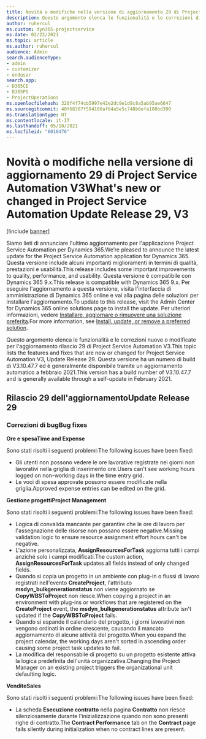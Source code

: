 ```yaml
---
title: Novità o modifiche nella versione di aggiornamento 29 di Project Service Automation V3
description: Questo argomento elenca le funzionalità e le correzioni disponibili nella versione di aggiornamento 29 di Project Service Automation V3.
author: ruhercul
ms.custom: dyn365-projectservice
ms.date: 02/22/2021
ms.topic: article
ms.author: ruhercul
audience: Admin
search.audienceType:
- admin
- customizer
- enduser
search.app:
- D365CE
- D365PS
- ProjectOperations
ms.openlocfilehash: 320f4f74cb5997e42e2dc9e1d8c8a5ab95ae6647
ms.sourcegitcommit: 40f68387f594180af64a5e5c748b6efa188bd300
ms.translationtype: HT
ms.contentlocale: it-IT
ms.lasthandoff: 05/10/2021
ms.locfileid: "6010476"
---
```

# <a name="whats-new-or-changed-in-project-service-automation-update-release-29-v3"></a><span data-ttu-id="69512-103">Novità o modifiche nella versione di aggiornamento 29 di Project Service Automation V3</span><span class="sxs-lookup"><span data-stu-id="69512-103">What's new or changed in Project Service Automation Update Release 29, V3</span></span>

[!include [banner](../includes/psa-now-project-operations.md)]

<span data-ttu-id="69512-104">Siamo lieti di annunciare l'ultimo aggiornamento per l'applicazione Project Service Automation per Dynamics 365.</span><span class="sxs-lookup"><span data-stu-id="69512-104">We’re pleased to announce the latest update for the Project Service Automation application for Dynamics 365.</span></span> <span data-ttu-id="69512-105">Questa versione include alcuni importanti miglioramenti in termini di qualità, prestazioni e usabilità.</span><span class="sxs-lookup"><span data-stu-id="69512-105">This release includes some important improvements to quality, performance, and usability.</span></span> <span data-ttu-id="69512-106">Questa versione è compatibile con Dynamics 365 9.x.</span><span class="sxs-lookup"><span data-stu-id="69512-106">This release is compatible with Dynamics 365 9.x.</span></span> <span data-ttu-id="69512-107">Per eseguire l'aggiornamento a questa versione, visita l'interfaccia di amministrazione di Dynamics 365 online e vai alla pagina delle soluzioni per installare l'aggiornamento.</span><span class="sxs-lookup"><span data-stu-id="69512-107">To update to this release, visit the Admin Center for Dynamics 365 online solutions page to install the update.</span></span> <span data-ttu-id="69512-108">Per ulteriori informazioni, vedere [Installare, aggiornare o rimuovere una soluzione preferita](/power-platform/admin/install-remove-preferred-solution).</span><span class="sxs-lookup"><span data-stu-id="69512-108">For more information, see [Install, update, or remove a preferred solution](/power-platform/admin/install-remove-preferred-solution).</span></span>

<span data-ttu-id="69512-109">Questo argomento elenca le funzionalità e le correzioni nuove o modificate per l'aggiornamento rilascio 29 di Project Service Automation V3.</span><span class="sxs-lookup"><span data-stu-id="69512-109">This topic lists the features and fixes that are new or changed for Project Service Automation V3, Update Release 29.</span></span> <span data-ttu-id="69512-110">Questa versione ha un numero di build di V3.10.47.7 ed è generalmente disponibile tramite un aggiornamento automatico a febbraio 2021.</span><span class="sxs-lookup"><span data-stu-id="69512-110">This version has a build number of V3.10.47.7 and is generally available through a self-update in February 2021.</span></span>

## <a name="update-release-29"></a><span data-ttu-id="69512-111">Rilascio 29 dell'aggiornamento</span><span class="sxs-lookup"><span data-stu-id="69512-111">Update Release 29</span></span>

### <a name="bug-fixes"></a><span data-ttu-id="69512-112">Correzioni di bug</span><span class="sxs-lookup"><span data-stu-id="69512-112">Bug fixes</span></span>

<span data-ttu-id="69512-113">**Ore e spesa**</span><span class="sxs-lookup"><span data-stu-id="69512-113">**Time and Expense**</span></span>

<span data-ttu-id="69512-114">Sono stati risolti i seguenti problemi:</span><span class="sxs-lookup"><span data-stu-id="69512-114">The following issues have been fixed:</span></span>

- <span data-ttu-id="69512-115">Gli utenti non possono vedere le ore lavorative registrate nei giorni non lavorativi nella griglia di inserimento ore.</span><span class="sxs-lookup"><span data-stu-id="69512-115">Users can't see working hours logged on non-working days in the time entry grid.</span></span>
- <span data-ttu-id="69512-116">Le voci di spesa approvate possono essere modificate nella griglia.</span><span class="sxs-lookup"><span data-stu-id="69512-116">Approved expense entries can be edited on the grid.</span></span>

<span data-ttu-id="69512-117">**Gestione progetti**</span><span class="sxs-lookup"><span data-stu-id="69512-117">**Project Management**</span></span>

<span data-ttu-id="69512-118">Sono stati risolti i seguenti problemi:</span><span class="sxs-lookup"><span data-stu-id="69512-118">The following issues have been fixed:</span></span>

- <span data-ttu-id="69512-119">Logica di convalida mancante per garantire che le ore di lavoro per l'assegnazione delle risorse non possano essere negative.</span><span class="sxs-lookup"><span data-stu-id="69512-119">Missing validation logic to ensure resource assignment effort hours can't be negative.</span></span>
- <span data-ttu-id="69512-120">L'azione personalizzata, **AssignResourcesForTask** aggiorna tutti i campi anziché solo i campi modificati.</span><span class="sxs-lookup"><span data-stu-id="69512-120">The custom action, **AssignResourcesForTask** updates all fields instead of only changed fields.</span></span>
- <span data-ttu-id="69512-121">Quando si copia un progetto in un ambiente con plug-in o flussi di lavoro registrati nell'evento **CreateProject**, l'attributo **msdyn_bulkgenerationstatus** non viene aggiornato se **CopyWBSToProject** non riesce.</span><span class="sxs-lookup"><span data-stu-id="69512-121">When copying a project in an environment with plug-ins or workflows that are registered on the **CreateProject** event, the **msdyn_bulkgenerationstatus** attribute isn't updated if the **CopyWBSToProject** fails.</span></span>
- <span data-ttu-id="69512-122">Quando si espande il calendario del progetto, i giorni lavorativi non vengono ordinati in ordine crescente, causando il mancato aggiornamento di alcune attività del progetto.</span><span class="sxs-lookup"><span data-stu-id="69512-122">When you expand the project calendar, the working days aren't sorted in ascending order causing some project task updates to fail.</span></span>
- <span data-ttu-id="69512-123">La modifica del responsabile di progetto su un progetto esistente attiva la logica predefinita dell'unità organizzativa.</span><span class="sxs-lookup"><span data-stu-id="69512-123">Changing the Project Manager on an existing project triggers the organizational unit defaulting logic.</span></span>

<span data-ttu-id="69512-124">**Vendite**</span><span class="sxs-lookup"><span data-stu-id="69512-124">**Sales**</span></span>

<span data-ttu-id="69512-125">Sono stati risolti i seguenti problemi:</span><span class="sxs-lookup"><span data-stu-id="69512-125">The following issues have been fixed:</span></span>

- <span data-ttu-id="69512-126">La scheda **Esecuzione contratto** nella pagina **Contratto** non riesce silenziosamente durante l'inizializzazione quando non sono presenti righe di contratto.</span><span class="sxs-lookup"><span data-stu-id="69512-126">The **Contract Performance** tab on the **Contract** page fails silently during initialization when no contract lines are present.</span></span>